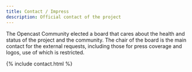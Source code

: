 ```yaml
---
title: Contact / Impress
description: Official contact of the project
---
```


The Opencast Community elected a board that cares about the health and status of the project and the community. The chair of the board is the main contact for the external requests, including those for press coverage and logos, use of which is restricted.

{% include contact.html %}

